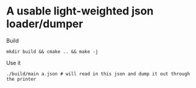 A usable light-weighted json loader/dumper
==========================================

Build

````
mkdir build && cmake .. && make -j
````

Use it

````
./build/main a.json # will read in this json and dump it out through the printer
````